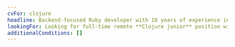 ```yaml
---
cvFor: clojure
headline: Backend-focused Ruby developer with 10 years of experience in writing clean, maintainable and testable code, wishing to migrate to Clojure
lookingFor: Looking for full-time remote **Clojure junior** position with growing perspective
additionalConditions: []
---
```

